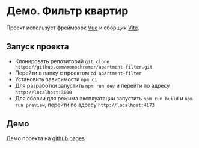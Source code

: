 # Демо. Фильтр квартир

Проект использует фреймворк [Vue](https://vuejs.org/) и сборщик [Vite](https://vitejs.dev/).

## Запуск проекта

- Клонировать репозиторий `git clone https://github.com/monochromer/apartment-filter.git`
- Перейти в папку с проектом `cd apartment-filter`
- Установить зависимости `npm ci`
- Для разработки запустить `npm run dev` и перейти по адресу `http://localhost:3000`
- Для сборки для режима эксплуатации запустить `npm run build` и `npm run preview`, перейти по адресу `http://localhost:4173`

## Демо

Демо проекта на [github pages](https://monochromer.github.io//apartment-filter/)
